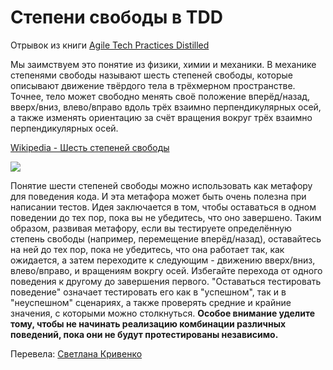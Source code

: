 # Степени свободы в TDD
Отрывок из книги [Agile Tech Practices Distilled](https://leanpub.com/agiletechnicalpracticesdistilled) 

Мы заимствуем это понятие из физики, химии и механики. В механике степенями свободы называют шесть степеней свободы, которые описывают движение твёрдого тела в трёхмерном пространстве. Точнее, тело может свободно менять своё положение вперёд/назад, вверх/вниз, влево/вправо вдоль трёх взаимно перпендикулярных осей, а также изменять ориентацию за счёт вращения вокруг трёх взаимно перпендикулярных осей.

[Wikipedia - Шесть степеней свободы](https://ru.wikipedia.org/wiki/%D0%A8%D0%B5%D1%81%D1%82%D1%8C_%D1%81%D1%82%D0%B5%D0%BF%D0%B5%D0%BD%D0%B5%D0%B9_%D1%81%D0%B2%D0%BE%D0%B1%D0%BE%D0%B4%D1%8B)

<img src="https://upload.wikimedia.org/wikipedia/commons/thumb/2/2a/6DOF.svg/500px-6DOF.svg.png"/>

Понятие шести степеней свободы можно использовать как метафору для поведения кода. И эта метафора может быть очень полезна при написании тестов. Идея заключается в том, чтобы оставаться в одном поведении до тех пор, пока вы не убедитесь, что оно завершено.
Таким образом, развивая метафору, если вы тестируете определённую степень свободы (например, перемещение вперёд/назад), оставайтесь на ней до тех пор, пока не убедитесь, что она работает так, как ожидается, а затем переходите к следующим - движению вверх/вниз, влево/вправо, и вращениям вокргу осей. Избегайте перехода от одного поведения к другому до завершения первого. "Оставаться тестировать поведение" означает тестировать его как в "успешном", так и в "неуспешном" сценариях, а также проверять средние и крайние значения, с которыми можно столкнуться. 
**Особое внимание уделите тому, чтобы не начинать реализацию комбинации различных поведений, пока они не будут протестированы независимо.**

Перевела: [Светлана Кривенко](https://github.com/skrivenko)
